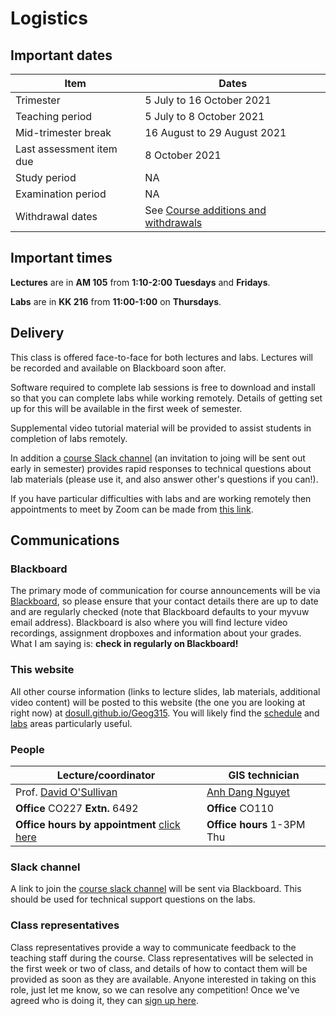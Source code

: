 # Logistics
## Important dates

Item | Dates
 -- | --
Trimester | 5 July to 16 October 2021
Teaching period | 5 July to 8 October 2021
Mid-trimester break | 16 August to 29 August 2021
Last assessment item due | 8 October 2021
Study period | NA
Examination period | NA
Withdrawal dates | See [Course additions and  withdrawals](https://www.wgtn.ac.nz/home/admisenrol/payments/withdrawalsrefunds "Course additions and withdrawals")

## Important times
**Lectures** are in **AM 105** from **1:10-2:00 Tuesdays** and **Fridays**.

**Labs** are in **KK 216** from **11:00-1:00** on **Thursdays**.

## Delivery
This class is offered face-to-face for both lectures and labs. Lectures will be recorded and available on Blackboard soon after.

Software required to complete lab sessions is free to download and install so that you can complete labs while working remotely. Details of getting set up for this will be available in the first week of semester.

Supplemental video tutorial material will be provided to assist students in completion of labs remotely.

In addition a [course Slack channel](https://vuwgeog315t22021.slack.com/ "Course slack channel") (an invitation to joing will be sent out early in semester) provides rapid responses to technical questions about lab materials (please use it, and also answer other's questions if you can!).

If you have particular difficulties with labs and are working remotely then appointments to meet by Zoom can be made from [this link](https://calendly.com/dosullivan "Schedule an office hours appointment").

## Communications
### Blackboard
The primary mode of communication for course announcements will be via [Blackboard](https://blackboard.vuw.ac.nz "VUW Blackboard"), so please ensure that your contact details there are up to date and are regularly checked (note that Blackboard defaults to your myvuw email address). Blackboard is also where you will find lecture video recordings, assignment dropboxes and information about your grades. What I am saying is: **check in regularly on Blackboard!**

### This website
All other course information (links to lecture slides, lab materials, additional video content) will be posted to this website (the one you are looking at right now) at [dosull.github.io/Geog315](https://dosull.github.io/Geog315). You will likely find the [schedule](schedule.md "Course chedule") and [labs](labs.md "Lab materials") areas particularly useful.

### People

| Lecture/coordinator | GIS technician |
| -- | -- |
| Prof. [David O'Sullivan](mailto:david.osullivan@vuw.ac.nz "email David") | [Anh Dang Nguyet](mailto:anh.dang@vuw.ac.nz "email Anh") |
| **Office** CO227 **Extn.** 6492 | **Office** CO110 |
| **Office hours by appointment** [click here](https://calendly.com/dosullivan "Schedule an office hours appointment") | **Office hours** 1-3PM Thu |

### Slack channel
A link to join the [course slack channel](https://vuwgeog315t22021.slack.com/ "Course slack channel") will be sent via Blackboard. This should be used for technical support questions on the labs.

### Class representatives
Class representatives provide a way to communicate feedback to the teaching staff during the course. Class representatives will be selected in the first week or two of class, and details of how to contact them will be provided as soon as they are available. Anyone interested in taking on this role, just let me know, so we can resolve any competition! Once we've agreed who is doing it, they can [sign up here](https://www.vuwsa.org.nz/class-representatives "VUWSA class representatives signup").
